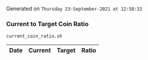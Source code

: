 Generated on `Thursday 23-September-2021 at 12:58:32`

### Current to Target Coin Ratio
`current_coin_ratio.sh`

Date|Current|Target|Ratio
---|---|---|---
